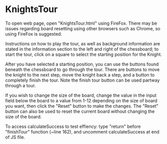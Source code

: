 # KnightsTour

To open web page, open "KnightsTour.html" using FireFox.
There may be issues regarding board resetting using other browsers such as Chrome, so using FireFox is suggested.

Instructions on how to play the tour, as well as background information are stated in the information section to the left and right of the chessboard; to start the tour, click on a square to select the starting position for the Knight.

After you have selected a starting position, you can use the buttons found beneath the chessboard to go through the tour.
There are buttons to move the knight to the next step, move the knight back a step, and a button to completely finish the tour.
Note the finish tour button can be used partway through a tour.

If you wish to change the size of the board, change the value in the input field below the board to a value from 1-12 depending on the size of board you want, then click the "Reset" button to make the changes. The "Reset" button can also be used to reset the current board without changing the size of the board.

To access calculateSuccess to test effiency: type "return" before "finishTour" function (~line 162), and uncomment calculateSuccess at end of JS file.